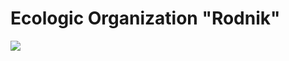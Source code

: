 # Ecologic Organization "Rodnik"

![](https://github.com/eco-rodnik/eco-rodnik.github.io/workflows/ci/badge.svg)
